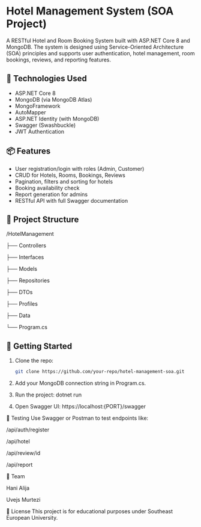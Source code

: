# Hotel Management System (SOA Project)

A RESTful Hotel and Room Booking System built with ASP.NET Core 8 and MongoDB. The system is designed using Service-Oriented Architecture (SOA) principles and supports user authentication, hotel management, room bookings, reviews, and reporting features.

## 🔧 Technologies Used

- ASP.NET Core 8
- MongoDB (via MongoDB Atlas)
- MongoFramework
- AutoMapper
- ASP.NET Identity (with MongoDB)
- Swagger (Swashbuckle)
- JWT Authentication

## 📦 Features

- User registration/login with roles (Admin, Customer)
- CRUD for Hotels, Rooms, Bookings, Reviews
- Pagination, filters and sorting for hotels
- Booking availability check
- Report generation for admins
- RESTful API with full Swagger documentation

## 📂 Project Structure

/HotelManagement

├── Controllers

├── Interfaces

├── Models

├── Repositories

├── DTOs

├── Profiles

├── Data

└── Program.cs



## 🚀 Getting Started

1. Clone the repo:
   ```bash
   git clone https://github.com/your-repo/hotel-management-soa.git
   
2. Add your MongoDB connection string in Program.cs.

3. Run the project:
dotnet run

4. Open Swagger UI:
https://localhost:{PORT}/swagger

🧪 Testing
Use Swagger or Postman to test endpoints like:

/api/auth/register

/api/hotel

/api/review/id

/api/report

👥 Team

Hani Alija

Uvejs Murtezi


📘 License
This project is for educational purposes under Southeast European University.
